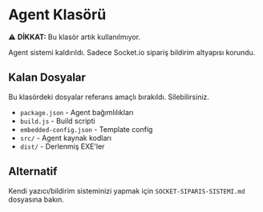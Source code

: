 # Agent Klasörü

⚠️ **DİKKAT:** Bu klasör artık kullanılmıyor.

Agent sistemi kaldırıldı. Sadece Socket.io sipariş bildirim altyapısı korundu.

## Kalan Dosyalar

Bu klasördeki dosyalar referans amaçlı bırakıldı. Silebilirsiniz.

- `package.json` - Agent bağımlılıkları
- `build.js` - Build scripti
- `embedded-config.json` - Template config
- `src/` - Agent kaynak kodları
- `dist/` - Derlenmiş EXE'ler

## Alternatif

Kendi yazıcı/bildirim sisteminizi yapmak için `SOCKET-SIPARIS-SISTEMI.md` dosyasına bakın.

